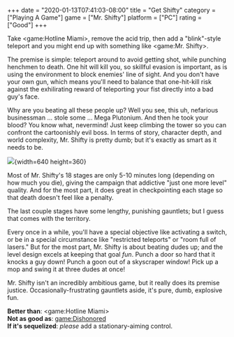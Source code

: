 +++
date = "2020-01-13T07:41:03-08:00"
title = "Get Shifty"
category = ["Playing A Game"]
game = ["Mr. Shifty"]
platform = ["PC"]
rating = ["Good"]
+++

Take <game:Hotline Miami>, remove the acid trip, then add a "blink"-style teleport and you might end up with something like <game:Mr. Shifty>.

The premise is simple: teleport around to avoid getting shot, while punching henchmen to death.  One hit will kill you, so skillful evasion is important, as is using the environment to block enemies' line of sight.  And you don't have your own gun, which means you'll need to balance that one-hit-kill risk against the exhilirating reward of teleporting your fist directly into a bad guy's face.

Why are you beating all these people up?  Well you see, this uh, nefarious businessman ... stole some ... Mega Plutonium.  And then he took your blood?  You know what, nevermind!  Just keep climbing the tower so you can confront the cartoonishly evil boss.  In terms of story, character depth, and world complexity, Mr. Shifty is pretty dumb; but it's exactly as smart as it needs to be.

![](%site.BaseURL%mrshifty_makeamess.jpg){width=640 height=360}

Most of Mr. Shifty's 18 stages are only 5-10 minutes long (depending on how much you die), giving the campaign that addictive "just one more level" quality.  And for the most part, it does great in checkpointing each stage so that death doesn't feel like a penalty.

The last couple stages have some lengthy, punishing gauntlets; but I guess that comes with the territory.

Every once in a while, you'll have a special objective like activating a switch, or be in a special circumstance like "restricted teleports" or "room full of lasers."  But for the most part, Mr. Shifty is about beating dudes up; and the level design excels at keeping that goal <i>fun</i>.  Punch a door so hard that it knocks a guy down!  Punch a goon out of a skyscraper window!  Pick up a mop and swing it at three dudes at once!

Mr. Shifty isn't an incredibly ambitious game, but it really does its premise justice.  Occasionally-frustrating gauntlets aside, it's pure, dumb, explosive fun.

<b>Better than</b>: <game:Hotline Miami>  
<b>Not as good as</b>: <game:Dishonored>  
<b>If it's sequelized</b>: <i>please</i> add a stationary-aiming control.
